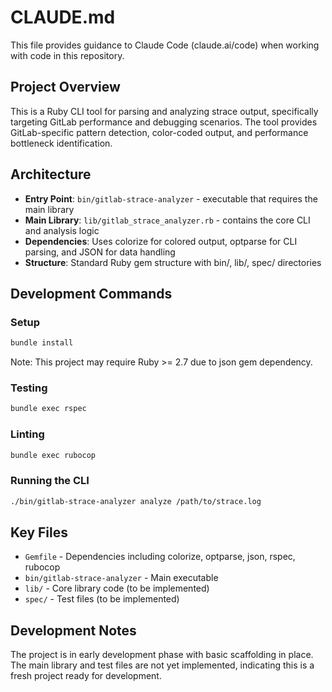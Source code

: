 # CLAUDE.md

This file provides guidance to Claude Code (claude.ai/code) when working with code in this repository.

## Project Overview

This is a Ruby CLI tool for parsing and analyzing strace output, specifically targeting GitLab performance and debugging scenarios. The tool provides GitLab-specific pattern detection, color-coded output, and performance bottleneck identification.

## Architecture

- **Entry Point**: `bin/gitlab-strace-analyzer` - executable that requires the main library
- **Main Library**: `lib/gitlab_strace_analyzer.rb` - contains the core CLI and analysis logic
- **Dependencies**: Uses colorize for colored output, optparse for CLI parsing, and JSON for data handling
- **Structure**: Standard Ruby gem structure with bin/, lib/, spec/ directories

## Development Commands

### Setup
```bash
bundle install
```
Note: This project may require Ruby >= 2.7 due to json gem dependency.

### Testing
```bash
bundle exec rspec
```

### Linting
```bash
bundle exec rubocop
```

### Running the CLI
```bash
./bin/gitlab-strace-analyzer analyze /path/to/strace.log
```

## Key Files

- `Gemfile` - Dependencies including colorize, optparse, json, rspec, rubocop
- `bin/gitlab-strace-analyzer` - Main executable
- `lib/` - Core library code (to be implemented)
- `spec/` - Test files (to be implemented)

## Development Notes

The project is in early development phase with basic scaffolding in place. The main library and test files are not yet implemented, indicating this is a fresh project ready for development.
